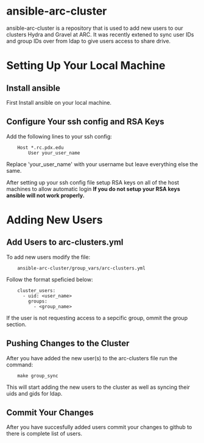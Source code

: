 # ansible-arc-cluster

ansible-arc-cluster is a repository that is used to add new users to our clusters Hydra and Gravel at ARC. It was recently extened to sync user IDs and group IDs over from ldap to give users access to share drive. 

Setting Up Your Local Machine
=============================

Install ansible
---------------
First Install ansible on your local machine.

Configure Your ssh config and RSA Keys
---------------------------------------
Add the following lines to your ssh config:
```
	Host *.rc.pdx.edu
		User your_user_name
```

Replace 'your_user_name' with your username but leave everything else the same.

After setting up your ssh config file setup RSA keys on all of the host machines to allow automatic login
**If you do not setup your RSA keys ansible will not work properly.**

Adding New Users
================

Add Users to arc-clusters.yml
-----------------------------
To add new users modify the file:

```
    ansible-arc-cluster/group_vars/arc-clusters.yml
```

Follow the format speficied below:

```
    cluster_users:
      - uid: <user_name>
        groups:
          - <group_name>
```

If the user is not requesting access to a sepcific group, ommit the group section.

Pushing Changes to the Cluster
------------------------------

After you have added the new user(s) to the arc-clusters file run the command:

```
    make group_sync
```

This will start adding the new users to the cluster as well as syncing their uids and gids for ldap.

Commit Your Changes
-------------------
After you have succesfully added users commit your changes to github to there is complete list of users.



